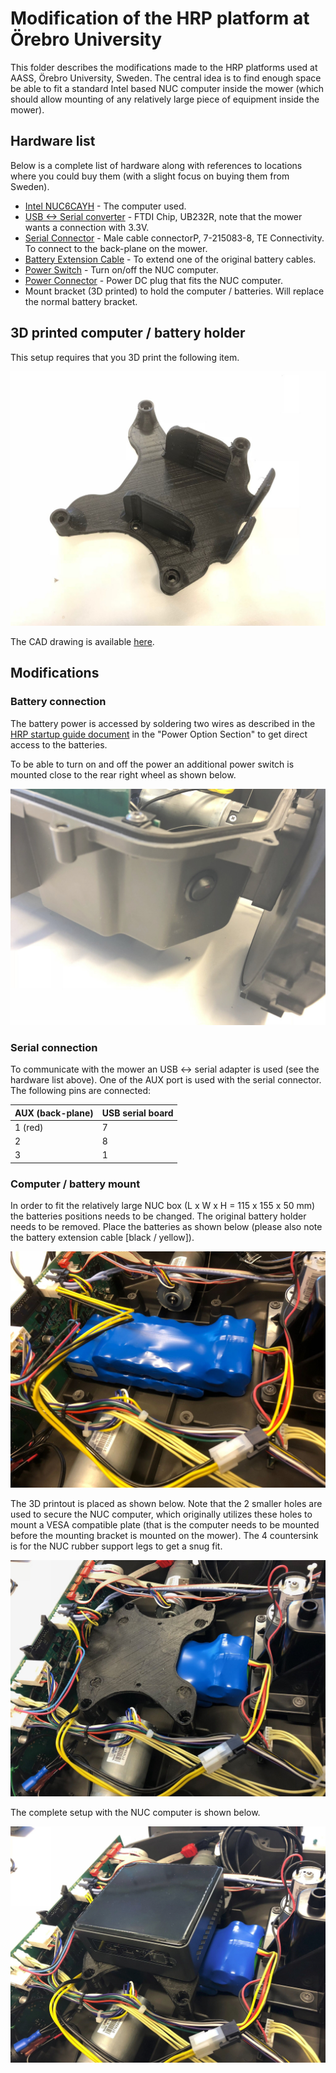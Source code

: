 # Modification of the HRP platform at Örebro University

This folder describes the modifications made to the HRP platforms used at AASS, Örebro University, Sweden. The central idea is to find enough space be able to fit a standard Intel based NUC computer inside the mower (which should allow mounting of any relatively large piece of equipment inside the mower).


## Hardware list

Below is a complete list of hardware along with references to locations where you could buy them (with a slight focus on buying them from Sweden).

* [Intel NUC6CAYH](https://www.intel.com/content/www/us/en/products/boards-kits/nuc/kits/nuc6cayh.html) - The computer used.
* [USB <-> Serial converter](https://se.rs-online.com/web/p/products/0429262) - FTDI Chip, UB232R, note that the mower wants a connection with 3.3V.
* [Serial Connector](https://www.elfa.se/en/male-cable-connectorp-te-connectivity-215083/p/14382321) - Male cable connectorP, 7-215083-8, TE Connectivity. To connect to the back-plane on the mower.
* [Battery Extension Cable](https://www.kjell.com/se/sortiment/dator-natverk/datorkomponenter/interna-kablar/strom-intern/forlangningskabel-for-p4-p98052?showOffline=True) - To extend one of the original battery cables.
* [Power Switch](https://www.elfa.se/sv/tryckvippstroemstaellarep-10-28-vdc-arcolectric-r13112blab/p/30013207) - Turn on/off the NUC computer.
* [Power Connector](https://www.elfa.se/en/power-plug-lumberg-connect-gmbh-1634-02/p/30068406) - Power DC plug that fits the NUC computer. 
* Mount bracket (3D printed) to hold the computer / batteries. Will replace the normal battery bracket.

## 3D printed computer / battery holder

This setup requires that you 3D print the following item.

![alt text][mount]

[mount]: https://github.com/OrebroUniversity/hrp_oru/blob/master/modifications/mount.jpeg "3D printed mounting bracket for holding the batteries and the NUC computer"

The CAD drawing is available [here](https://github.com/OrebroUniversity/hrp_oru/blob/master/modifications/mount.cadfile).


## Modifications

### Battery connection

The battery power is accessed by soldering two wires as described in the [HRP startup guide document](https://github.com/HusqvarnaResearch/hrp/blob/master/Startup%20Guide%20HRP.pdf) in the "Power Option Section" to get direct access to the batteries.

To be able to turn on and off the power an additional power switch is mounted close to the rear right wheel as shown below.

![alt text][battery_switch]

[battery_switch]: https://github.com/OrebroUniversity/hrp_oru/blob/master/modifications/battery_switch.jpeg "Battery switch placement"

### Serial connection

To communicate with the mower an USB <-> serial adapter is used (see the hardware list above). One of the AUX port is used with the serial connector. The following pins are connected:

| AUX (back-plane) | USB serial board |
| ------ | ------ |
| 1 (red) | 7 |
| 2 | 8 |
| 3 | 1 |

### Computer / battery mount

In order to fit the relatively large NUC box (L x W x H = 115 x 155 x 50 mm) the batteries positions needs to be changed. The original battery holder needs to be removed. Place the batteries as shown below (please also note the battery extension cable [black / yellow]).

![alt text][batteries]

The 3D printout is placed as shown below. Note that the 2 smaller holes are used to secure the NUC computer, which originally utilizes these holes to mount a VESA compatible plate (that is the computer needs to be mounted before the mounting bracket is mounted on the mower). The 4 countersink is for the NUC rubber support legs to get a snug fit.

![alt text][mount2]

The complete setup with the NUC computer is shown below.

![alt text][mount3]



[batteries]: https://github.com/OrebroUniversity/hrp_oru/blob/master/modifications/batteries.jpeg "Placement of batteries"
[mount2]: https://github.com/OrebroUniversity/hrp_oru/blob/master/modifications/mount2.jpeg "Placement of mounting bracket"
[mount3]: https://github.com/OrebroUniversity/hrp_oru/blob/master/modifications/mount3.jpeg "The complete setup"